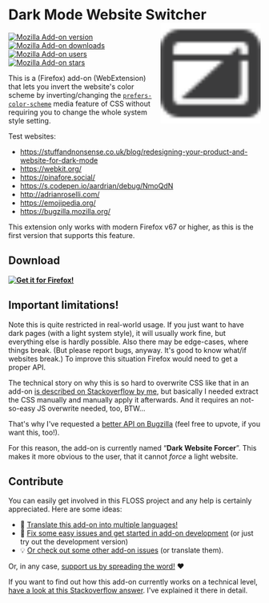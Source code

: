 # Dark Mode Website Switcher <img align="right" height="200" width="200" src="src/icons/icon-dark.svg">

[![Mozilla Add-on version](https://img.shields.io/amo/v/dark-mode-website-switcher.svg)](https://addons.mozilla.org/firefox/addon/dark-mode-website-switcher/?src=external-github-shield-downloads)  
[![Mozilla Add-on downloads](https://img.shields.io/amo/d/dark-mode-website-switcher.svg)](https://addons.mozilla.org/firefox/addon/dark-mode-website-switcher/?src=external-github-shield-downloads)
[![Mozilla Add-on users](https://img.shields.io/amo/users/dark-mode-website-switcher.svg)](https://addons.mozilla.org/firefox/addon/dark-mode-website-switcher/statistics/)
[![Mozilla Add-on stars](https://img.shields.io/amo/stars/dark-mode-website-switcher.svg)](https://addons.mozilla.org/firefox/addon/dark-mode-website-switcher/reviews/)

This is a (Firefox) add-on (WebExtension) that lets you invert the website's color scheme by inverting/changing the [`prefers-color-scheme`](https://developer.mozilla.org/docs/Web/CSS/@media/prefers-color-scheme) media feature of CSS without requiring you to change the whole system style setting.

Test websites:
* https://stuffandnonsense.co.uk/blog/redesigning-your-product-and-website-for-dark-mode
* https://webkit.org/
* https://pinafore.social/
* https://s.codepen.io/aardrian/debug/NmoQdN
* http://adrianroselli.com/
* https://emojipedia.org/
* https://bugzilla.mozilla.org/

This extension only works with modern Firefox v67 or higher, as this is the first version that supports this feature.

## Download

**[![Get it for Firefox!](https://addons.cdn.mozilla.net/static/img/addons-buttons/AMO-button_1.png)](https://addons.mozilla.org/firefox/addon/dark-mode-website-switcher/?src=external-github-download)**

## Important limitations!

Note this is quite restricted in real-world usage.
If you just want to have dark pages (with a light system style), it will usually work fine, but everything else is hardly possible. Also there may be edge-cases, where things break. (But please report bugs, anyway. It's good to know what/if websites break.)
To improve this situation Firefox would need to get a proper API.

The technical story on why this is so hard to overwrite CSS like that in an add-on [is described on Stackoverflow by me](https://stackoverflow.com/a/55910185/5008962), but basically I needed extract the CSS manually and manually apply it afterwards. And it requires an not-so-easy JS overwrite needed, too, BTW…

That's why I've requested a [better API on Bugzilla](https://bugzilla.mozilla.org/show_bug.cgi?id=1547818) (feel free to upvote, if you want this, too!).

For this reason, the add-on is currently named “**Dark Website Forcer**”. This makes it more obvious to the user, that it cannot _force_ a light website.

## Contribute

You can easily get involved in this FLOSS project and any help is certainly appreciated. Here are some ideas:

* 📃 [Translate this add-on into multiple languages!](./CONTRIBUTING.md#translations)
* 🐛 [Fix some easy issues and get started in add-on development](CONTRIBUTING.md#coding) (or just try out the development version)
* 💡 [Or check out some other add-on issues](CONTRIBUTING.md#need-ideas) (or translate them).

Or, in any case, [support us by spreading the word!](./CONTRIBUTING.md#support-us) ❤️

If you want to find out how this add-on currently works on a technical level, [have a look at this Stackoverflow answer](https://stackoverflow.com/a/55910185/5008962). I've explained it there in detail.
